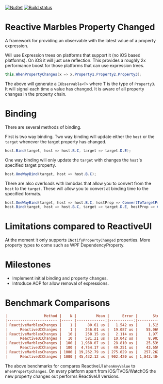 [![NuGet](https://img.shields.io/nuget/v/ReactiveMarbles.PropertyChanged.svg?maxAge=2592000)](https://www.nuget.org/packages/ReactiveMarbles.PropertyChanged/)
[![Build status](https://dev.azure.com/ReactiveMarbles/ReactiveMarbles/_apis/build/status/PropertyChanged)](https://dev.azure.com/ReactiveMarbles/ReactiveMarbles/_build?definitionId=1)

# Reactive Marbles Property Changed

A framework for providing an observable with the latest value of a property expression.

Will use Expression trees on platforms that support it (no iOS based platforms). On iOS it will just use reflection. This provides a roughly 2x performance boost for those platforms that can use expression trees.

```cs
this.WhenPropertyChanges(x => x.Property1.Property2.Property3);
```

The above will generate a `IObservable<T>` where T is the type of `Property3`. It will signal each time a value has changed. It is aware of all property changes in the property chain.

# Binding

There are several methods of binding.

First is two way binding. Two way binding will update either the `host` or the `target` whenever the target property has changed.

```cs
host.Bind(target, host => host.B.C, target => target.D.E);
```

One way binding will only update the `target` with changes  the `host`'s specified target property.

```cs
host.OneWayBind(target, host => host.B.C);
```

There are also overloads with lambdas that allow you to convert from the `host` to the `target`. These will allow you to convert at binding time to the specified formats.

```cs
host.OneWayBind(target, host => host.B.C, hostProp => ConvertToTargetPropType(hostProp));
host.Bind(target, host => host.B.C, target => target.D.E, hostProp => ConvertToTargetPropType(hostProp), targetProp => ConvertToHostPropType(targetProp));
```

# Limitations compared to ReactiveUI

At the moment it only supports `INotifyPropertyChanged` properties. More property types to come such as WPF DependencyProperty.

# Milestones 

* Implement initial binding and property changes.
* Introduce AOP for allow removal of expressions.

# Benchmark Comparisons

```ini
|                 Method |    N |         Mean |      Error |       StdDev |     Gen 0 | Gen 1 | Gen 2 |  Allocated |
|----------------------- |----- |-------------:|-----------:|-------------:|----------:|------:|------:|-----------:|
| ReactiveMarblesChanges |    1 |     80.61 us |   1.542 us |     1.515 us |    8.9111 |     - |     - |   13.82 KB |
|      ReactiveUIChanges |    1 |    246.01 us |  19.087 us |    55.069 us |         - |     - |     - |   20.38 KB |
| ReactiveMarblesChanges |   10 |    258.15 us |   2.114 us |     1.977 us |   27.3438 |     - |     - |   42.32 KB |
|      ReactiveUIChanges |   10 |    581.21 us |  10.042 us |     8.902 us |   36.1328 |     - |     - |   55.75 KB |
| ReactiveMarblesChanges |  100 |  1,968.07 us |  28.810 us |    25.539 us |  212.8906 |     - |     - |  328.04 KB |
|      ReactiveUIChanges |  100 |  4,754.17 us |  49.251 us |    43.659 us |  281.2500 |     - |     - |  437.24 KB |
| ReactiveMarblesChanges | 1000 | 19,262.79 us | 275.029 us |   257.262 us | 2062.5000 |     - |     - | 3180.23 KB |
|      ReactiveUIChanges | 1000 | 45,432.12 us | 902.420 us | 1,843.404 us | 2000.0000 |     - |     - | 4232.83 KB |
```

The above benchmarks for compares ReactiveUI `WhenAnyValue` to `WhenPropertyChanges`. On every platform apart from iOS/TVOS/WatchOS the new property changes out performs ReactiveUI versions.
